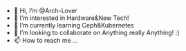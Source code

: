 - 👋 Hi, I’m @Arch-Lover
- 👀 I’m interested in Hardware&New Tech!
- 🌱 I’m currently learning Ceph&Kubernetes
- 💞️ I’m looking to collaborate on Anything really Anything! :)
- 📫 How to reach me ...

<!---
Arch-Lover/Arch-Lover is a ✨ special ✨ repository because its `README.md` (this file) appears on your GitHub profile.
You can click the Preview link to take a look at your changes.
--->
